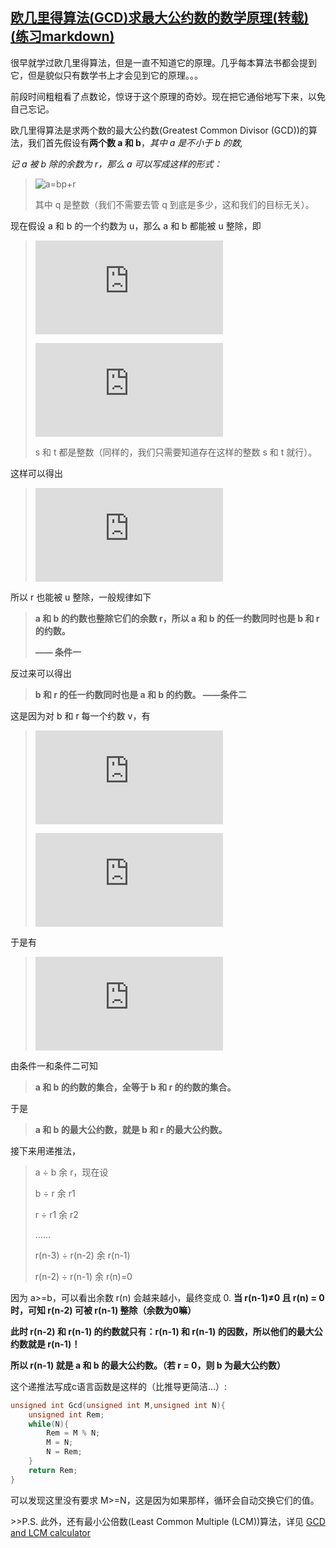 ##  [欧几里得算法(GCD)求最大公约数的数学原理(转载)(练习markdown)](https://www.cnblogs.com/kirito-c/p/6910912.html) ##

很早就学过欧几里得算法，但是一直不知道它的原理。几乎每本算法书都会提到它，但是貌似只有数学书上才会见到它的原理。。。

前段时间粗粗看了点数论，惊讶于这个原理的奇妙。现在把它通俗地写下来，以免自己忘记。

欧几里得算法是求两个数的最大公约数(Greatest Common Divisor (GCD))的算法，我们首先假设有**两个数 a 和 b**，*其中 a 是不小于 b 的数,*

*记 a 被 b 除的余数为 r，那么 a 可以写成这样的形式：*

> ![a=bp+r](C:\Users\77591\Desktop\gif.gif "a=bp+r")
>
> 其中 q 是整数（我们不需要去管 q 到底是多少，这和我们的目标无关）。

现在假设 a 和 b 的一个约数为 u，那么 a 和 b 都能被 u 整除，即

> ![a=su](http://latex.codecogs.com/gif.latex?a=su "a=su")
>
> ![b=tu](http://latex.codecogs.com/gif.latex?b=tu)
>
> s 和 t 都是整数（同样的，我们只需要知道存在这样的整数 s 和 t 就行）。

这样可以得出

>
>
>![r = a - bq = su - (tu)q = (s - tq)u](http://latex.codecogs.com/gif.latex?r%20=%20a%20-%20bq%20=%20su%20-%20(tu)q%20=%20(s%20-%20tq)u)

所以 r 也能被 u 整除，一般规律如下

>**a 和 b 的约数也整除它们的余数 r，所以 a 和 b 的任一约数同时也是 b 和 r 的约数。**
>
>**—— 条件一**

反过来可以得出

> **b 和 r 的任一约数同时也是 a 和 b 的约数。 ——条件二**

这是因为对 b 和 r 每一个约数 v，有

> ![b = kv](http://latex.codecogs.com/gif.latex?b%20=%20kv)
>
> ![r = cv](http://latex.codecogs.com/gif.latex?r%20=%20cv)

于是有

> ![a = bq+r = (kv)q + cv = (kq + c)v](http://latex.codecogs.com/gif.latex?a%20=%20bq+r%20=%20(kv)q%20+%20cv%20=%20(kq%20+%20c)v)

由条件一和条件二可知

> **a 和 b 的约数的集合，全等于 b 和 r 的约数的集合。**

于是

> **a 和 b 的最大公约数，就是 b 和 r 的最大公约数。**

接下来用递推法，

> a ÷ b 余 r，现在设
>
> b ÷ r 余 r1
>
> r ÷ r1 余 r2
>
> ……
>
> r(n-3) ÷ r(n-2) 余 r(n-1)
>
> r(n-2) ÷ r(n-1) 余 r(n)=0

因为 a>=b，可以看出余数 r(n) 会越来越小，最终变成 0.
**当 r(n-1)≠0 且 r(n) = 0 时，可知 r(n-2) 可被 r(n-1) 整除（余数为0嘛）**

**此时 r(n-2) 和 r(n-1) 的约数就只有：r(n-1) 和 r(n-1) 的因数，所以他们的最大公约数就是 r(n-1)！**

**所以 r(n-1) 就是 a 和 b 的最大公约数。（若 r = 0，则 b 为最大公约数）**

 

这个递推法写成c语言函数是这样的（比推导更简洁...）:

```c
unsigned int Gcd(unsigned int M,unsigned int N){
    unsigned int Rem;
    while(N){
        Rem = M % N;
        M = N;
        N = Rem;
    }
    return Rem;
}
```

可以发现这里没有要求 M>=N，这是因为如果那样，循环会自动交换它们的值。

\>>P.S. 此外，还有最小公倍数(Least Common Multiple (LCM))算法，详见 [GCD and LCM calculator](https://www.mathportal.org/calculators/numbers-calculators/gcd-lcm-calculator.php)

